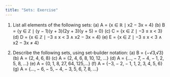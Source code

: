 ```yaml
---
title: "Sets: Exercise"
---
```

1. List all elements of the following sets:
(a) A = {x ∈ ℝ ∣ x2 − 3x = 4}
(b) B = {y ∈ ℤ ∣ (y − 1)(y + 3)(2y + 3)(y + 5) = 0}
(c) C = {x ∈ ℤ ∣ −3 ≤ x < 3}
(d) D = {x ∈ ℤ ∣ −3 ≤ x < 3 ∧ x2 − 3x = 4}
(e) E = {x ∈ ℤ ∣ −3 ≤ x < 3 ∧ x2 − 3x ≠ 4}

2. Describe the following sets, using set-builder notation:
(a) B = {−√3‚√3}
(b) A = {2‚ 4‚ 6‚ 8}
(c) A = {2‚ 4‚ 6‚ 8‚ 10‚ 12‚ …}
(d) A = {…‚ − 7‚ − 4‚ − 1‚ 2‚ 5‚ 8‚ …}
(e) A = {0‚ 1‚ 8‚ 27‚ 64‚ 125‚…}
(f) A = {−3‚ − 2‚ − 1‚ 1‚ 2‚ 3‚ 4‚ 5‚ 6}
(g) A = {…‚ − 6‚ − 5‚ − 4‚ − 3‚ 5‚ 6‚ 7‚ 8‚ …}